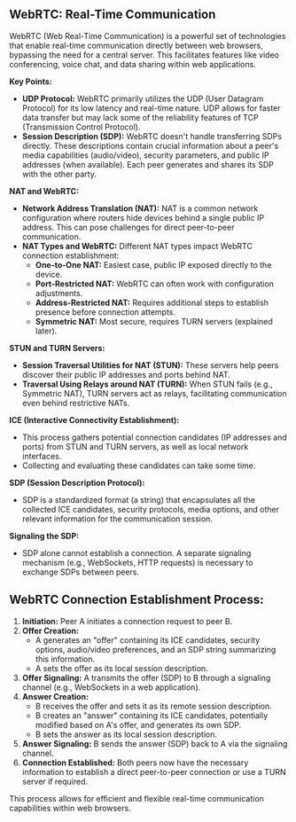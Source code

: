 <!-- https://www.youtube.com/watch?v=FExZvpVvYxA -->
<!-- https://github.com/piyushgarg-dev/React-webRTC -->

## WebRTC: Real-Time Communication

WebRTC (Web Real-Time Communication) is a powerful set of technologies that enable real-time communication directly between web browsers, bypassing the need for a central server. This facilitates features like video conferencing, voice chat, and data sharing within web applications.

**Key Points:**

- **UDP Protocol:** WebRTC primarily utilizes the UDP (User Datagram Protocol) for its low latency and real-time nature. UDP allows for faster data transfer but may lack some of the reliability features of TCP (Transmission Control Protocol).
- **Session Description (SDP):** WebRTC doesn't handle transferring SDPs directly. These descriptions contain crucial information about a peer's media capabilities (audio/video), security parameters, and public IP addresses (when available). Each peer generates and shares its SDP with the other party.

**NAT and WebRTC:**

- **Network Address Translation (NAT):** NAT is a common network configuration where routers hide devices behind a single public IP address. This can pose challenges for direct peer-to-peer communication.
- **NAT Types and WebRTC:** Different NAT types impact WebRTC connection establishment:
  - **One-to-One NAT:** Easiest case, public IP exposed directly to the device.
  - **Port-Restricted NAT:** WebRTC can often work with configuration adjustments.
  - **Address-Restricted NAT:** Requires additional steps to establish presence before connection attempts.
  - **Symmetric NAT:** Most secure, requires TURN servers (explained later).

**STUN and TURN Servers:**

- **Session Traversal Utilities for NAT (STUN):** These servers help peers discover their public IP addresses and ports behind NAT.
- **Traversal Using Relays around NAT (TURN):** When STUN fails (e.g., Symmetric NAT), TURN servers act as relays, facilitating communication even behind restrictive NATs.

**ICE (Interactive Connectivity Establishment):**

- This process gathers potential connection candidates (IP addresses and ports) from STUN and TURN servers, as well as local network interfaces.
- Collecting and evaluating these candidates can take some time.

**SDP (Session Description Protocol):**

- SDP is a standardized format (a string) that encapsulates all the collected ICE candidates, security protocols, media options, and other relevant information for the communication session.

**Signaling the SDP:**

- SDP alone cannot establish a connection. A separate signaling mechanism (e.g., WebSockets, HTTP requests) is necessary to exchange SDPs between peers.

## WebRTC Connection Establishment Process:

1. **Initiation:** Peer A initiates a connection request to peer B.
2. **Offer Creation:**
   - A generates an "offer" containing its ICE candidates, security options, audio/video preferences, and an SDP string summarizing this information.
   - A sets the offer as its local session description.
3. **Offer Signaling:** A transmits the offer (SDP) to B through a signaling channel (e.g., WebSockets in a web application).
4. **Answer Creation:**
   - B receives the offer and sets it as its remote session description.
   - B creates an "answer" containing its ICE candidates, potentially modified based on A's offer, and generates its own SDP.
   - B sets the answer as its local session description.
5. **Answer Signaling:** B sends the answer (SDP) back to A via the signaling channel.
6. **Connection Established:** Both peers now have the necessary information to establish a direct peer-to-peer connection or use a TURN server if required.

This process allows for efficient and flexible real-time communication capabilities within web browsers.

<!-- **Signaling the SDP:**

- SDPs are typically exchanged through separate signaling channels outside WebRTC, such as WebSockets or dedicated signaling servers. These channels negotiate the connection and establish the appropriate communication paths.

**Connection Establishment (Simplified Example):**

1. **Initiation:** Peer A initiates a connection request to peer B.
2. **Offer Creation:** A generates an "offer" containing its ICE candidates, security preferences, media options, and creates an SDP string.
3. **SDP Exchange:** A signals the offer (SDP) to B through a signaling channel.
4. **Answer Creation:** B receives the offer, creates an answer containing its own ICE candidates and SDP, and sets A's offer as its remote session description.
5. **Answer Exchange:** B signals the answer (SDP) to A.
6. **Connection Established:** Both peers use the exchanged SDPs and ICE candidates to establish a direct peer-to-peer connection.

**Additional Considerations:**

- **Security:** WebRTC offers security features like encryption and authentication to protect communication channels.
- **Scalability:** While enabling peer-to-peer connections, WebRTC can also leverage central servers for tasks like signaling and media relaying in complex scenarios.

This breakdown aims to demystify the core concepts of WebRTC. For more in-depth exploration, consider referring to official documentation and tutorials. -->

<!-- webRTC: Real Time Communication
uses UDP protocal instead of regular TCP

webrtc doesnott handel transfering session description, we hanve to send it by other means
session description : it contains many useful info about the computer like public ip, security params and media divices
both peer should generate their session desc and share with eachother

## webrtc deminsified

NAT : network address translation
if public ip is exposed then there is not so many work for nat, : e.g for remort ec2 instance have its own public ip
we dont have our router have public ip and private ip (gate way)

    NAT translation methods:
    one to one NAT
    port restricted NAT
    address restricted NAT
    symmetric NAT: most secure one

STUN, TURN
session traversal utilities for nat (tell me my public port and ip through nat)
here both pear will have theri own public ip and port so they will share it with eachother and start communicatiog
in this point A rewuest B to connect and if B is full cone NAT it will allow
if B in address restricted NAT we first make presence in B and start connection req
if B is in Symmetric NAT , STUN wont work

Here comes Traversal using relays NAT (TURN) : a proxy layer or light weight server communicationg with B in behave of A

ICE
interactive connection establishment
it collects all avilabel canidates (stun and trun ones) called ice canidates
collecting ICE cannidates take time

SDP : session description protocal
it is simply the fromat (string) that describe all the ice cannidateds, security protocal/options, network options, meida divices and other information

signaling the SDP
sending the SPD we created other party we want to communcate with

- samy.pl, samyk

## WebRTC Demystified

1. A wants to connect to B
2. A creates an "offer", it finds all ICE candidates, security options, audio/video options and generates SDP, the offer is basically the
   SDP
   A sets thet offeer to local session descripotion
3. A signals the offer somehow to B (whatsapp)
   here B takes that offer and sets it to remote session description and created its SDP and set to local session descripotion and send to A through signals
4. B creates the "answer" after setting A's offer
5. B signals the "answer" to A
6. Connection is created -->
